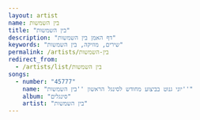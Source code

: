 ```yaml
---
layout: artist
name: בין השמשות
title: "בין השמשות"
description: "דף האמן בין השמשות"
keywords: "שירים, מוזיקה, בין השמשות"
permalink: /artists/בין-השמשות
redirect_from:
  - /artists/list/בין השמשות
songs:
  - number: "45777"
    name: "יוני גנוט בביצוע מחודש לסינגל הראשון ''בין השמשות''"
    album: "סינגלים"
    artist: "בין השמשות"
---
```

